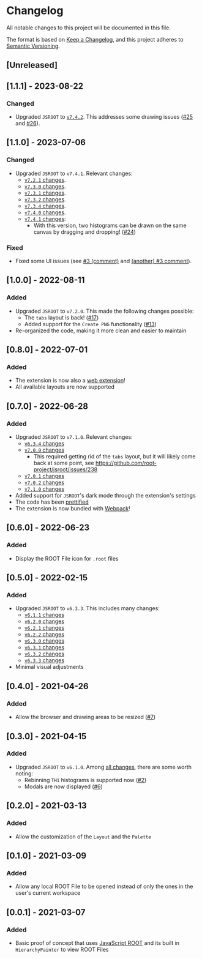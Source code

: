 # Changelog

All notable changes to this project will be documented in this file.

The format is based on [Keep a Changelog](https://keepachangelog.com/en/1.0.0/), and this project adheres to [Semantic Versioning](https://semver.org/spec/v2.0.0.html).

## [Unreleased]

## [1.1.1] - 2023-08-22

### Changed

- Upgraded `JSROOT` to [`v7.4.2`](https://github.com/root-project/jsroot/releases/tag/7.4.2). This addresses some drawing issues ([#25](https://github.com/AlbertoPdRF/root-file-viewer/issues/25) and [#26](https://github.com/AlbertoPdRF/root-file-viewer/issues/26)).

## [1.1.0] - 2023-07-06

### Changed

- Upgraded `JSROOT` to `v7.4.1`. Relevant changes:
  - [`v7.2.1` changes](https://github.com/root-project/jsroot/releases/tag/7.2.1).
  - [`v7.3.0` changes](https://github.com/root-project/jsroot/releases/tag/7.3.0).
  - [`v7.3.1` changes](https://github.com/root-project/jsroot/releases/tag/7.3.1).
  - [`v7.3.2` changes](https://github.com/root-project/jsroot/releases/tag/7.3.2).
  - [`v7.3.4` changes](https://github.com/root-project/jsroot/releases/tag/7.3.4).
  - [`v7.4.0` changes](https://github.com/root-project/jsroot/releases/tag/7.4.0).
  - [`v7.4.1` changes](https://github.com/root-project/jsroot/releases/tag/7.4.1):
    - With this version, two histograms can be drawn on the same canvas by dragging and dropping! ([#24](https://github.com/AlbertoPdRF/root-file-viewer/issues/24))

### Fixed

- Fixed some UI issues (see [#3 (comment)](https://github.com/AlbertoPdRF/root-file-viewer/issues/3#issuecomment-1230084310) and [(another) #3 comment](https://github.com/AlbertoPdRF/root-file-viewer/issues/3#issuecomment-1230103522)).

## [1.0.0] - 2022-08-11

### Added

- Upgraded `JSROOT` to `v7.2.0`. This made the following changes possible:
  - The `tabs` layout is back! ([#17](https://github.com/AlbertoPdRF/root-file-viewer/issues/17))
  - Added support for the `Create PNG` functionality ([#13](https://github.com/AlbertoPdRF/root-file-viewer/issues/13))
- Re-organized the code, making it more clean and easier to maintain

## [0.8.0] - 2022-07-01

### Added

- The extension is now also a [web extension](https://code.visualstudio.com/api/extension-guides/web-extensions)!
- All available layouts are now supported

## [0.7.0] - 2022-06-28

### Added

- Upgraded `JSROOT` to `v7.1.0`. Relevant changes:
  - [`v6.3.4` changes](https://github.com/root-project/jsroot/releases/tag/6.3.4)
  - [`v7.0.0` changes](https://github.com/root-project/jsroot/releases/tag/7.0.0)
    - This required getting rid of the `tabs` layout, but it will likely come back at some point, see https://github.com/root-project/jsroot/issues/238
  - [`v7.0.1` changes](https://github.com/root-project/jsroot/releases/tag/7.0.1)
  - [`v7.0.2` changes](https://github.com/root-project/jsroot/releases/tag/7.0.2)
  - [`v7.1.0` changes](https://github.com/root-project/jsroot/releases/tag/7.1.0)
- Added support for `JSROOT`'s dark mode through the extension's settings
- The code has been [prettified](https://prettier.io/)
- The extension is now bundled with [Webpack](https://webpack.js.org/)!

## [0.6.0] - 2022-06-23

### Added

- Display the ROOT File icon for `.root` files

## [0.5.0] - 2022-02-15

### Added

- Upgraded `JSROOT` to `v6.3.3`. This includes many changes:
  - [`v6.1.1` changes](https://github.com/root-project/jsroot/releases/tag/6.1.1)
  - [`v6.2.0` changes](https://github.com/root-project/jsroot/releases/tag/6.2.0)
  - [`v6.2.1` changes](https://github.com/root-project/jsroot/releases/tag/6.2.1)
  - [`v6.2.2` changes](https://github.com/root-project/jsroot/releases/tag/6.2.2)
  - [`v6.3.0` changes](https://github.com/root-project/jsroot/releases/tag/6.3.0)
  - [`v6.3.1` changes](https://github.com/root-project/jsroot/releases/tag/6.3.1)
  - [`v6.3.2` changes](https://github.com/root-project/jsroot/releases/tag/6.3.2)
  - [`v6.3.3` changes](https://github.com/root-project/jsroot/releases/tag/6.3.3)
- Minimal visual adjustments

## [0.4.0] - 2021-04-26

### Added

- Allow the browser and drawing areas to be resized ([#7](https://github.com/AlbertoPdRF/root-file-viewer/issues/7))

## [0.3.0] - 2021-04-15

### Added

- Upgraded `JSROOT` to `v6.1.0`. Among [all changes](https://github.com/root-project/jsroot/releases/tag/6.1.0), there are some worth noting:
  - Rebinning `TH1` histograms is supported now ([#2](https://github.com/AlbertoPdRF/root-file-viewer/issues/2))
  - Modals are now displayed ([#6](https://github.com/AlbertoPdRF/root-file-viewer/issues/6))

## [0.2.0] - 2021-03-13

### Added

- Allow the customization of the `Layout` and the `Palette`

## [0.1.0] - 2021-03-09

### Added

- Allow any local ROOT File to be opened instead of only the ones in the user's current workspace

## [0.0.1] - 2021-03-07

### Added

- Basic proof of concept that uses [JavaScript ROOT](https://github.com/root-project/jsroot) and its built in `HierarchyPainter` to view ROOT Files
